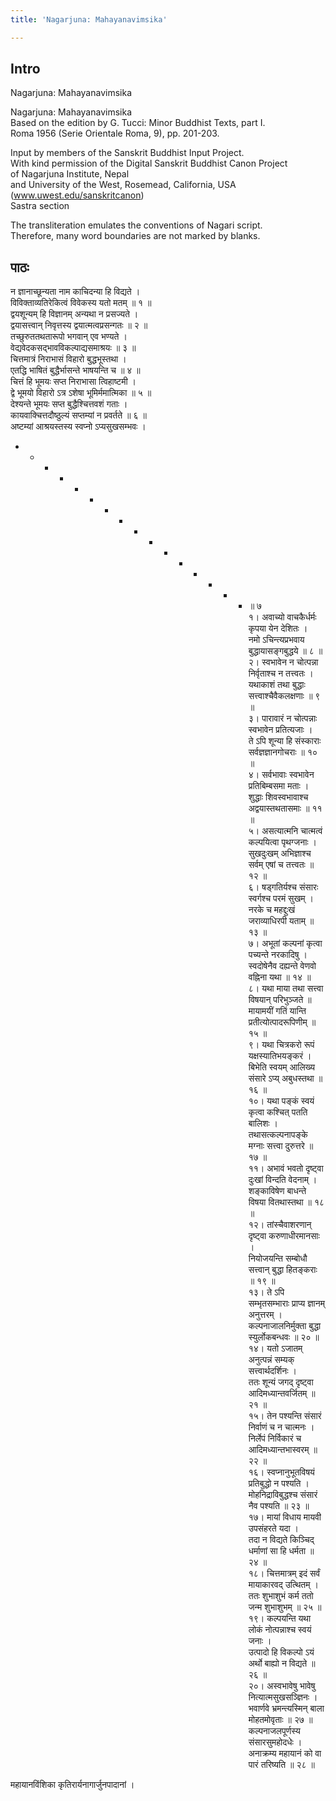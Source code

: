 ```yaml
---
title: 'Nagarjuna: Mahayanavimsika'

---
```

## Intro
  
  
  
  
 Nagarjuna: Mahayanavimsika   
  
  
  
  
Nagarjuna: Mahayanavimsika  
Based on the edition by G. Tucci: Minor Buddhist Texts, part I.  
Roma 1956 (Serie Orientale Roma, 9), pp. 201-203.  
  
  
Input by members of the Sanskrit Buddhist Input Project.  
With kind permission of the Digital Sanskrit Buddhist Canon Project  
of Nagarjuna Institute, Nepal  
and University of the West, Rosemead, California, USA  
(www.uwest.edu/sanskritcanon)  
Sastra section  
  
  
The transliteration emulates the conventions of Nagari script.  
Therefore, many word boundaries are not marked by blanks.  
  
  
  


## पाठः
  
  
  
  
  
  
न ज्ञानाच्छून्यता नाम काचिदन्या हि विद्यते ।  
विविक्ताव्यतिरेकित्वं विवेकस्य यतो मतम् ॥ १ ॥  
द्वयशून्यम् हि विज्ञानम् अन्यथा न प्रसज्यते ।  
द्वयासत्त्वान् निवृत्तस्य द्वयात्मत्वप्रसन्गतः ॥ २ ॥  
तच्छुरुततथतारूपो भगवान् एव भण्यते ।  
वेद्यवेदकसद्भावविकल्पाद्यसमाश्रयः ॥ ३ ॥  
चित्तमात्रं निराभासं विहारो बुद्धभूस्तथा ।  
एतद्धि भाषितं बुद्धैर्भासन्ते भाषयन्ति च ॥ ४ ॥  
चित्तं हि भूमयः सप्त निराभासा त्विहाष्टमी ।  
द्वे भूमयो विहारो ऽत्र ऽशेषा भूमिर्ममात्मिका ॥ ५ ॥  
देश्यन्ते भूमयः सप्त बुद्धैश्चित्तवशं गताः ।  
कायवाक्चित्तदौष्ठुल्यं सप्तम्यां न प्रवर्तते ॥ ६ ॥  
अष्टम्यां आश्रयस्तस्य स्वप्नो ऽप्यसुखसम्भवः ।  
- - - - - - - - - - - - - - - - ॥ ७  
१। अवाच्यो वाचकैर्धर्मः कृपया येन देशितः ।  
नमो ऽचिन्त्यप्रभवाय बुद्धायासङ्गबुद्धये ॥ ८ ॥  
२। स्वभावेन न चोत्पन्ना निर्वृताश्च न तत्त्वतः ।  
यथाकाशं तथा बुद्धाः सत्त्वाश्चैवैकलक्षणाः ॥ ९ ॥  
३। पारावारं न चोत्पन्नाः स्वभावेन प्रतित्यजाः ।  
ते ऽपि शून्या हि संस्काराः सर्वज्ञज्ञानगोचराः ॥ १० ॥  
४। सर्वभावाः स्वभावेन प्रतिबिम्बसमा मताः ।  
शुद्धाः शिवस्वभावाश्च अद्वयास्तथतासमाः ॥ ११ ॥  
५। असत्यात्मनि चात्मत्वं कल्पयित्वा पृथग्जनाः ।  
सुखदुःखम् अभिज्ञाश्च सर्वम् एषां च तत्त्वतः ॥ १२ ॥  
६। षड्गतिर्यश्च संसारः स्वर्गश्च परमं सुखम् ।  
नरके च महद्दुःखं जराव्याधिरपी यताम् ॥ १३ ॥  
७। अभूतां कल्पनां कृत्वा पच्यन्ते नरकादिषु ।  
स्वदोषेनैव दह्यन्ते वेणवो वह्निना यथा ॥ १४ ॥  
८। यथा माया तथा सत्त्वा विषयान् परिभुञ्जते ॥  
मायामयीं गतिं यान्ति प्रतीत्योत्पादरूपिणीम् ॥ १५ ॥  
९। यथा चित्रकरो रूपं यक्षस्यातिभयङ्करं ।  
बिभेति स्वयम् आलिख्य संसारे ऽप्य् अबुधस्तथा ॥ १६ ॥  
१०। यथा पङ्कं स्वयं कृत्वा कश्चित् पतति बालिशः ।  
तथासत्कल्पनापङ्के मग्नाः सत्त्वा दुरुत्तरे ॥ १७ ॥  
११। अभावं भवतो दृष्ट्वा दुःखां विन्दति वेदनाम् ।  
शङ्काविषेण बाधन्ते विषया वितथास्तथा ॥ १८ ॥  
१२। तांस्चैवाशरणान् दृष्ट्वा करुणाधीरमानसाः ।  
नियोजयन्ति सम्बोधौ सत्त्वान् बुद्धा हितङ्कराः ॥ १९ ॥  
१३। ते ऽपि सम्भृतसम्भाराः प्राप्य ज्ञानम् अनुत्तरम् ।  
कल्पनाजालनिर्मुक्ता बुद्धा स्युर्लोकबन्धवः ॥ २० ॥  
१४। यतो ऽजातम् अनुत्पन्नं सम्यक् सत्त्वार्थदर्शिनः ।  
ततः शून्यं जगद् दृष्ट्वा आदिमध्यान्तवर्जितम् ॥ २१ ॥  
१५। तेन पश्यन्ति संसारं निर्वाणं च न चात्मनः ।  
निर्लेपं निर्विकारं च आदिमध्यान्तभास्वरम् ॥ २२ ॥  
१६। स्वप्नानुभूतविषयं प्रतिबुद्धो न पश्यति ।  
मोहनिद्राविबुद्धश्च संसारं नैव पश्यति ॥ २३ ॥  
१७। मायां विधाय मायवी उपसंहरते यदा ।  
तदा न विद्यते किञ्चिद् धर्माणां सा हि धर्मता ॥ २४ ॥  
१८। चित्तमात्रम् इदं सर्वं मायाकारवद् उत्थितम् ।  
ततः शुभाशुभं कर्म ततो जन्म शुभाशुभम् ॥ २५ ॥  
१९। कल्पयन्ति यथा लोकं नोत्पन्नाश्च स्वयं जनाः ।  
उत्पादो हि विकल्पो ऽयं अर्थो बाह्यो न विद्यते ॥ २६ ॥  
२०। अस्वभावेषु भावेषु नित्यात्मसुखसञ्ज्ञिनः ।  
भवार्णवे भ्रमन्त्यस्मिन् बाला मोहतमोवृताः ॥ २७ ॥  
कल्पनाजलपूर्णस्य संसारसुमहोदधेः ।  
अनाक्रम्य महायानं को वा पारं तरिष्यति ॥ २८ ॥  
  
महायानविंशिका कृतिरार्यनागार्जुनपादानां ।  
  
  
  
  
